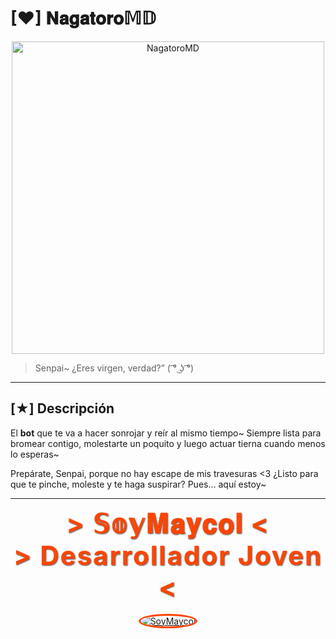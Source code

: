 # [♥] 𝐍𝐚𝐠𝐚𝐭𝐨𝐫𝐨𝕄𝔻
<p align="center">       
  <img src="https://encrypted-tbn0.gstatic.com/images?q=tbn:ANd9GcSdtkPhuBqagS0iZUttjjrofBoTFRa-cJnZK5UcPfuvwA&s=10" 
       alt="NagatoroMD" 
       width="500" 
       loading="eager">
</p>

> Senpai~ ¿Eres virgen, verdad?” ( ͡° ͜ʖ ͡°)

---

## [★] Descripción

El **bot** que te va a hacer sonrojar y reír al mismo tiempo~
 Siempre lista para bromear contigo, molestarte un poquito y luego actuar tierna cuando menos lo esperas~

Prepárate, Senpai,
porque no hay escape de mis travesuras <3 ¿Listo para que te pinche, moleste y te haga suspirar? Pues… aquí estoy~

---

<p align="center">
  <span style="font-size: 3em; font-weight: bold; color: #ff4500; letter-spacing: 2px; text-shadow: 1px 1px 2px #555;">
    > 𝕊𝕠𝕪𝐌𝐚𝐲𝐜𝐨𝐥 < <br>
    > Desarrollador Joven < 
  </span>
  <br><br>
  <a href="https://github.com/SoySapo6">
    <img src="https://github.com/SoySapo6.png?size=100" alt="SoyMaycol" style="border-radius: 50%; border: 3px solid #ff4500;">
  </a>
</p>
